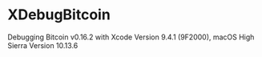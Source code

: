 # XDebugBitcoin

Debugging Bitcoin v0.16.2 with Xcode Version 9.4.1 (9F2000), macOS High Sierra Version 10.13.6

